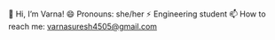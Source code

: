 👋 Hi, I’m Varna!
😄 Pronouns: she/her 
⚡ Engineering student
📫 How to reach me: varnasuresh4505@gmail.com
